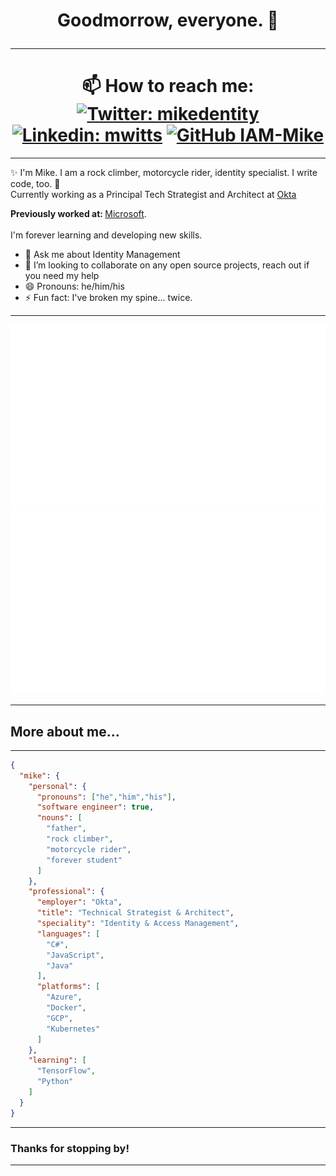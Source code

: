 # <p align="center">Goodmorrow, everyone. 👋</p>
 ---
# <div align="center"> 📫 How to reach me: [![Twitter: mikedentity](https://img.shields.io/twitter/follow/mikedentity?style=social)](https://twitter.com/mikedentity) [![Linkedin: mwitts](https://img.shields.io/badge/-mwitts-blue?style=flat-square&logo=Linkedin&logoColor=white&link=https://www.linkedin.com/in/mwitts/)](https://www.linkedin.com/in/mwitts/) [![GitHub IAM-Mike](https://img.shields.io/github/followers/iam-mike?label=follow&style=social)](https://github.com/iam-mike)
---
 </div>
✨ I'm Mike. I am a rock climber, motorcycle rider, identity specialist. I write code, too. 🔭 </br>
Currently working as a Principal Tech Strategist and Architect at <a href="https://www.okta.com">Okta</a> </br>
 
<b>Previously worked at: </b> <a href="https://www.microsoft.com">Microsoft</a>. 
</br>
</br>
I'm forever learning and developing new skills.

- 💬 Ask me about Identity Management
- 👯 I’m looking to collaborate on any open source projects, reach out if you need my help
- 😄 Pronouns: he/him/his
- ⚡ Fun fact: I've broken my spine... twice.
---
![](https://github.com/iam-mike/gh-stats/blob/master/generated/overview.svg)
![](https://github.com/iam-mike/gh-stats/blob/master/generated/languages.svg)

---
More about me...  
---
---
```json
{
  "mike": {
    "personal": {
      "pronouns": ["he","him","his"],
      "software engineer": true,
      "nouns": [
        "father",
        "rock climber",
        "motorcycle rider",
        "forever student"
      ]
    },
    "professional": {
      "employer": "Okta",
      "title": "Technical Strategist & Architect",
      "speciality": "Identity & Access Management",
      "languages": [
        "C#",
        "JavaScript",
        "Java"
      ],
      "platforms": [
        "Azure",
        "Docker",
        "GCP",
        "Kubernetes"
      ]
    },
    "learning": [
      "TensorFlow",
      "Python"
    ]
  }
}
```

---
### Thanks for stopping by!
---
